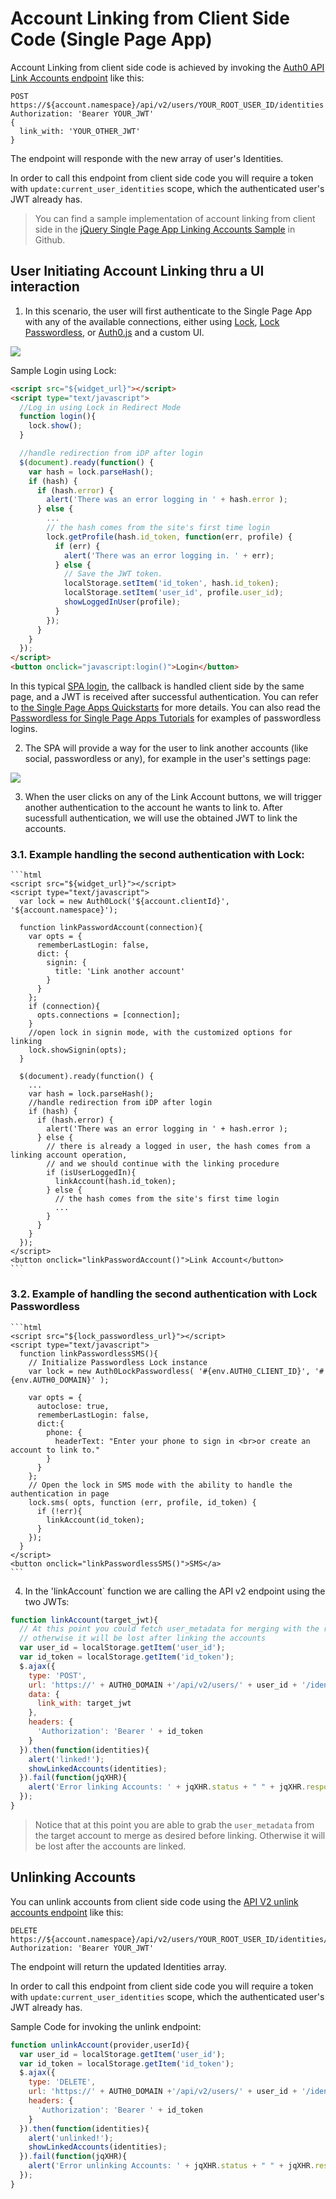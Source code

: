 # Account Linking from Client Side Code (Single Page App)

Account Linking from client side code is achieved by invoking the [Auth0 API Link Accounts endpoint](https://auth0.com/docs/api/v2#!/Users/post_identities) like this:

```
POST https://${account.namespace}/api/v2/users/YOUR_ROOT_USER_ID/identities
Authorization: 'Bearer YOUR_JWT'
{
  link_with: 'YOUR_OTHER_JWT'
}
```
The endpoint will responde with the new array of user's Identities. 

In order to call this endpoint from client side code you will require a token with `update:current_user_identities` scope, which the authenticated user's JWT already has.

> You can find a sample implementation of account linking from client side in the [jQuery Single Page App Linking Accounts Sample](https://github.com/auth0/auth0-link-accounts-sample/SPA) in Github.

## User Initiating Account Linking thru a UI interaction

1. In this scenario, the user will first authenticate to the Single Page App with any of the available connections, either using [Lock](https://github.com/auth0/lock), [Lock Passwordless](https://github.com/auth0/lock-passwordless), or [Auth0.js](https://auth0.com/docs/libraries/auth0js) and a custom UI.

  ![](/media/articles/link-accounts/spa-initial-login.png)
 
  Sample Login using Lock:

  ```html
  <script src="${widget_url}"></script>
  <script type="text/javascript">  
    //Log in using Lock in Redirect Mode
    function login(){
      lock.show();
    }

    //handle redirection from iDP after login  
    $(document).ready(function() {
      var hash = lock.parseHash();
      if (hash) {
        if (hash.error) {
          alert('There was an error logging in ' + hash.error );
        } else {
          ...
          // the hash comes from the site's first time login
          lock.getProfile(hash.id_token, function(err, profile) {
            if (err) {
              alert('There was an error logging in. ' + err);
            } else {
              // Save the JWT token.
              localStorage.setItem('id_token', hash.id_token);
              localStorage.setItem('user_id', profile.user_id);
              showLoggedInUser(profile);
            }
          });
        }
      }
    });
  </script>
  <button onclick="javascript:login()">Login</button>
  ```

  In this typical [SPA login](/libraries/lock/types-of-applications#single-page-app), the callback is handled client side by the same page, and a JWT is received after successful authentication. You can refer to [the Single Page Apps Quickstarts](/quickstart/spa) for more details. You can also read the [Passwordless for Single Page Apps Tutorials](https://auth0.com/docs/connections/passwordless/spa) for examples of passwordless logins.

2. The SPA will provide a way for the user to link another accounts (like social, passwordless or any), for example in the user's settings page:

  ![](/media/articles/link-accounts/spa-user-settings.png)

3. When the user clicks on any of the Link Account buttons, we will trigger another authentication to the account he wants to link to. After sucessfull authentication, we will use the obtained JWT to link the accounts.

  ### 3.1. Example handling the second authentication with Lock:

    ```html
    <script src="${widget_url}"></script>
    <script type="text/javascript">
      var lock = new Auth0Lock('${account.clientId}', '${account.namespace}');
    
      function linkPasswordAccount(connection){
        var opts = {
          rememberLastLogin: false,
          dict: {
            signin: {
              title: 'Link another account'
            }
          }
        };
        if (connection){
          opts.connections = [connection];
        }
        //open lock in signin mode, with the customized options for linking
        lock.showSignin(opts);
      }

      $(document).ready(function() {
        ...
        var hash = lock.parseHash();
        //handle redirection from iDP after login
        if (hash) {
          if (hash.error) {
            alert('There was an error logging in ' + hash.error );
          } else {
            // there is already a logged in user, the hash comes from a linking account operation, 
            // and we should continue with the linking procedure
            if (isUserLoggedIn){
              linkAccount(hash.id_token);
            } else {
              // the hash comes from the site's first time login
              ...
            }
          }
        }
      });
    </script>
    <button onclick="linkPasswordAccount()">Link Account</button>
    ```

  ### 3.2. Example of handling the second authentication with Lock Passwordless

    ```html
    <script src="${lock_passwordless_url}"></script>
    <script type="text/javascript">
      function linkPasswordlessSMS(){
        // Initialize Passwordless Lock instance
        var lock = new Auth0LockPasswordless( '#{env.AUTH0_CLIENT_ID}', '#{env.AUTH0_DOMAIN}' );
    
        var opts = { 
          autoclose: true, 
          rememberLastLogin: false,
          dict:{
            phone: {
              headerText: "Enter your phone to sign in <br>or create an account to link to."
            }
          }
        };
        // Open the lock in SMS mode with the ability to handle the authentication in page
        lock.sms( opts, function (err, profile, id_token) {
          if (!err){
            linkAccount(id_token);
          }
        });
      }
    </script>
    <button onclick="linkPasswordlessSMS()">SMS</a>
    ```    

4. In the 'linkAccount` function we are calling the API v2 endpoint using the two JWTs:

  ```js
  function linkAccount(target_jwt){
    // At this point you could fetch user_metadata for merging with the root account
    // otherwise it will be lost after linking the accounts
    var user_id = localStorage.getItem('user_id');
    var id_token = localStorage.getItem('id_token');
    $.ajax({
      type: 'POST',
      url: 'https://' + AUTH0_DOMAIN +'/api/v2/users/' + user_id + '/identities',
      data: {
        link_with: target_jwt
      },
      headers: {
        'Authorization': 'Bearer ' + id_token
      }
    }).then(function(identities){
      alert('linked!');
      showLinkedAccounts(identities);
    }).fail(function(jqXHR){
      alert('Error linking Accounts: ' + jqXHR.status + " " + jqXHR.responseText);
    });
  }
  ```

> Notice that at this point you are able to grab the `user_metadata` from the target account to merge as desired before linking. Otherwise it will be lost after the accounts are linked.

## Unlinking Accounts

You can unlink accounts from client side code using the [API V2 unlink accounts endpoint](https://auth0.com/docs/api/v2#!/Users/delete_provider_by_user_id) like this:

```
DELETE https://${account.namespace}/api/v2/users/YOUR_ROOT_USER_ID/identities/TARGET_PROVIDER/TARGET_USER_ID
Authorization: 'Bearer YOUR_JWT'
```
The endpoint will return the updated Identities array.

In order to call this endpoint from client side code you will require a token with `update:current_user_identities` scope, which the authenticated user's JWT already has.

Sample Code for invoking the unlink endpoint:

```js
function unlinkAccount(provider,userId){
  var user_id = localStorage.getItem('user_id');
  var id_token = localStorage.getItem('id_token');
  $.ajax({
    type: 'DELETE',
    url: 'https://' + AUTH0_DOMAIN +'/api/v2/users/' + user_id + '/identities/' + provider + '/' + userId,
    headers: {
      'Authorization': 'Bearer ' + id_token
    }
  }).then(function(identities){
    alert('unlinked!');
    showLinkedAccounts(identities);
  }).fail(function(jqXHR){
    alert('Error unlinking Accounts: ' + jqXHR.status + " " + jqXHR.responseText);
  });
}
```
